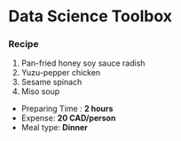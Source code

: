 # Data Science Toolbox

### Recipe
1. Pan-fried honey soy sauce radish
2. Yuzu-pepper chicken
3. Sesame spinach
4. Miso soup

- Preparing Time : **2 hours**
- Expense: **20 CAD/person**
- Meal type: **Dinner**

